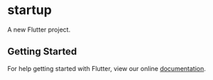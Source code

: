 # startup

A new Flutter project.

## Getting Started

For help getting started with Flutter, view our online
[documentation](https://flutter.io/).

